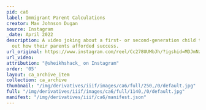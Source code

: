 ```yaml
---
pid: ca6
label: Immigrant Parent Calculations
creator: Max Johnson Dugan
source: Instagram
_date: April 2022
description: A video joking about a first- or second-generation child trying to figure
  out how their parents afforded success.
url_original: https://www.instagram.com/reel/Cc278UUMbJh/?igshid=MDJmNzVkMjY%3D
url_video:
attribution: "@sheikhshack_ on Instagram"
order: '05'
layout: ca_archive_item
collection: ca_archive
thumbnail: "/img/derivatives/iiif/images/ca6/full/250,/0/default.jpg"
full: "/img/derivatives/iiif/images/ca6/full/1140,/0/default.jpg"
manifest: "/img/derivatives/iiif/ca6/manifest.json"
---
```

